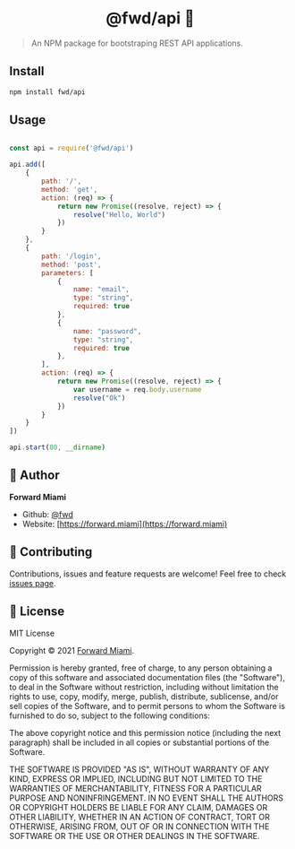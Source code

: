 <h1 align="center">@fwd/api 🔐</h1>

> An NPM package for bootstraping REST API applications.

## Install

```sh
npm install fwd/api
```

## Usage

```js

const api = require('@fwd/api')

api.add([
	{
		path: '/',
		method: 'get',
		action: (req) => {
			return new Promise((resolve, reject) => {
				resolve("Hello, World")
			})
		}
	},
	{
		path: '/login',
		method: 'post',
		parameters: [
			{
				name: "email",
				type: "string",
				required: true
			},
			{
				name: "password",
				type: "string",
				required: true
			},
		],
		action: (req) => {
			return new Promise((resolve, reject) => {
				var username = req.body.username
				resolve("Ok")
			})
		}
	}
])

api.start(80, __dirname)

```

## 👤 Author

**Forward Miami**

* Github: [@fwd](https://github.com/fwd)
* Website: [https://forward.miami](https://forward.miami)

## 🤝 Contributing

Contributions, issues and feature requests are welcome! Feel free to check [issues page](https://github.com/fwd/api/issues).

## 📝 License

MIT License

Copyright © 2021 [Forward Miami](https://forward.miami).

Permission is hereby granted, free of charge, to any person obtaining a copy of this software and associated documentation files (the "Software"), to deal in the Software without restriction, including without limitation the rights to use, copy, modify, merge, publish, distribute, sublicense, and/or sell copies of the Software, and to permit persons to whom the Software is furnished to do so, subject to the following conditions:

The above copyright notice and this permission notice (including the next paragraph) shall be included in all copies or substantial portions of the Software.

THE SOFTWARE IS PROVIDED "AS IS", WITHOUT WARRANTY OF ANY KIND, EXPRESS OR IMPLIED, INCLUDING BUT NOT LIMITED TO THE WARRANTIES OF MERCHANTABILITY, FITNESS FOR A PARTICULAR PURPOSE AND NONINFRINGEMENT. IN NO EVENT SHALL THE AUTHORS OR COPYRIGHT HOLDERS BE LIABLE FOR ANY CLAIM, DAMAGES OR OTHER LIABILITY, WHETHER IN AN ACTION OF CONTRACT, TORT OR OTHERWISE, ARISING FROM, OUT OF OR IN CONNECTION WITH THE SOFTWARE OR THE USE OR OTHER DEALINGS IN THE SOFTWARE.
